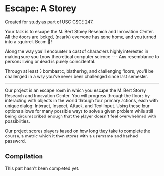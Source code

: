 
# Escape: A Storey
Created for study as part of USC CSCE 247.

Your task is to escape the M. Bert Storey Research and Innovation Center. All the doors are locked, (nearly) everyone has gone home, and you turned into a squirrel. Boom 🤯! 

Along the way you'll encounter a cast of characters highly interested in making sure you know theoretical computer science --- Any resemblance to persons living or dead is purely coincidental.

Through at least 3 bombastic, blathering, and challenging floors, you'll be challenged in a way you've never been challenged since last semester. 


---

Our project is an escape room in which you escape the M. Bert Storey Research and Innovation Center. You will progress through the floors by interacting with objects in the world through four primary actions, each with unique dialog: Interact, Inspect, Attack, and Text Input. Using these four options allows for many possible ways to solve a given problem while still being circumscribed enough that the player doesn't feel overwhelmed with possibilities.

Our project scores players based on how long they take to complete the course, a metric which it then stores with a username and hashed password.

## Compilation

This part hasn't been completed yet.
